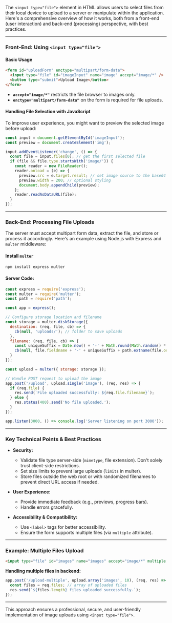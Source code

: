 The `<input type="file">` element in HTML allows users to select files from their local device to upload to a server or manipulate within the application. Here's a comprehensive overview of how it works, both from a front-end (user interaction) and back-end (processing) perspective, with best practices.

---

### Front-End: Using `<input type="file">`

#### Basic Usage
```html
<form id="uploadForm" enctype="multipart/form-data">
  <input type="file" id="imageInput" name="image" accept="image/*" />
  <button type="submit">Upload Image</button>
</form>
```

- **`accept="image/*"`** restricts the file browser to images only.
- **`enctype="multipart/form-data"`** on the form is required for file uploads.

#### Handling File Selection with JavaScript
To improve user experience, you might want to preview the selected image before upload:

```js
const input = document.getElementById('imageInput');
const preview = document.createElement('img');

input.addEventListener('change', () => {
  const file = input.files[0]; // get the first selected file
  if (file && file.type.startsWith('image/')) {
    const reader = new FileReader();
    reader.onload = (e) => {
      preview.src = e.target.result; // set image source to the base64 data
      preview.width = 200; // optional styling
      document.body.appendChild(preview);
    };
    reader.readAsDataURL(file);
  }
});
```

---

### Back-End: Processing File Uploads

The server must accept multipart form data, extract the file, and store or process it accordingly. Here's an example using Node.js with Express and `multer` middleware:

#### Install `multer`
```bash
npm install express multer
```

#### Server Code:
```js
const express = require('express');
const multer = require('multer');
const path = require('path');

const app = express();

// Configure storage location and filename
const storage = multer.diskStorage({
  destination: (req, file, cb) => {
    cb(null, 'uploads/'); // folder to save uploads
  },
  filename: (req, file, cb) => {
    const uniqueSuffix = Date.now() + '-' + Math.round(Math.random() * 1E9);
    cb(null, file.fieldname + '-' + uniqueSuffix + path.extname(file.originalname));
  }
});

const upload = multer({ storage: storage });

// Handle POST request to upload the image
app.post('/upload', upload.single('image'), (req, res) => {
  if (req.file) {
    res.send(`File uploaded successfully: ${req.file.filename}`);
  } else {
    res.status(400).send('No file uploaded.');
  }
});

app.listen(3000, () => console.log('Server listening on port 3000'));
```

---

### Key Technical Points & Best Practices

- **Security:**
  - Validate file type server-side (`mimetype`, file extension). Don't solely trust client-side restrictions.
  - Set size limits to prevent large uploads (`limits` in multer).
  - Store files outside the web root or with randomized filenames to prevent direct URL access if needed.

- **User Experience:**
  - Provide immediate feedback (e.g., previews, progress bars).
  - Handle errors gracefully.

- **Accessibility & Compatibility:**
  - Use `<label>` tags for better accessibility.
  - Ensure the form supports multiple files (via `multiple` attribute).

---

### Example: Multiple Files Upload
```html
<input type="file" id="images" name="images" accept="image/*" multiple />
```

**Handling multiple files in backend:**
```js
app.post('/upload-multiple', upload.array('images', 10), (req, res) => {
  const files = req.files; // array of uploaded files
  res.send(`${files.length} files uploaded successfully.`);
});
```

---

This approach ensures a professional, secure, and user-friendly implementation of image uploads using `<input type="file">`.